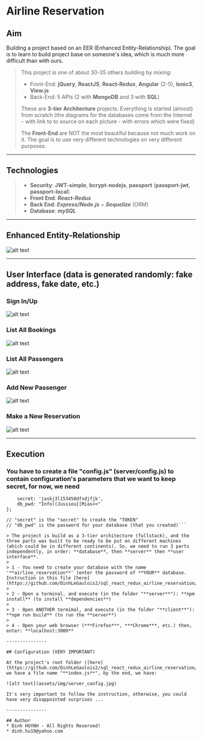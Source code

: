 # Airline Reservation

## Aim
Building a project based on an EER (Enhanced Entity-Relationship). The goal is to learn to build project base on someone's idea, which is much more difficult than with ours.

> This project is one of about 30-35 others building by mixing:
>   * Front-End: **jQuery**, **ReactJS**, **React-Redux**, **Angular** (2-5), **Ionic3**, **View.js**
>   * Back-End: 5 APIs (2 with **MongoDB** and 3 with **SQL**)
> 
> These are **3-tier Architecture** projects. Everything is started (almost) from scratch (the diagrams for the databases come from the Internet - with link to to source on each picture - with errors which were fixed)
>
> The **Front-End** are NOT the most beautiful because not much work on it. The goal is to use very different technologies on very different purposes.

---------------

## Technologies
> * **Security**: **JWT-simple**, **bcrypt-nodejs**, **passport** (**passport-jwt**, **passport-local**)
> * **Front End**: ***React-Redux***
> * **Back End**: ***Express/Node.js*** + ***Sequelize*** (ORM)
> * **Database**: ***mySQL***

---------------

## Enhanced Entity-Relationship

![alt text](assets/img/airlinebooking.jpg)

---------------

## User Interface (data is generated randomly: fake address, fake date, etc.)

### Sign In/Up
![alt text](assets/img/signInOrUp.jpg)

### List All Bookings
![alt text](assets/img/bookingList.jpg)

### List All Passengers
![alt text](assets/img/passengerList.jpg)

### Add New Passenger
![alt text](assets/img/addPassenger.jpg)

### Make a New Reservation
![alt text](assets/img/newReservation.jpg)

---------------

## Execution
### You have to create a file "**config.js**" (server/config.js) to contain configuration's parameters that we want to keep secret, for now, we need

```module.exports = {
    secret: 'jaskj3l153450dfsdjfjk',    
    db_pwd: "Info((Jussieu[[Mias<<"
};

// "secret" is the "secret" to create the "TOKEN"
// "db_pwd" is the password for your database (that you created)```

> The project is build as a 3-tier architecture (fullstack), and the three parts was built to be ready to be put on different machines (which could be in different continents). So, we need to run 3 parts independently, in order: **database**, then **server** then **user interface**.
>
> 1 - You need to create your database with the name '**airline_reservation**' (enter the password of **YOUR** database. Instruction in this file [here](https://github.com/DinhLeGaulois2/sql_react_redux_airline_reservation/blob/master/server/models/index.js)).
>
> 2 - Open a terminal, and execute (in the folder "**server**"): **npm install** (to install **dependencies**)
> 
> 3 - Open ANOTHER termimal, and execute (in the folder "**client**"): **npm run build** (to run the **server**)
>
> 4 - Open your web browser (***Firefox***, ***Chrome***, etc.) then, enter: **localhost:3000**

---------------

## Configuration (VERY IMPORTANT)

At the project's root folder ([here](https://github.com/DinhLeGaulois2/sql_react_redux_airline_reservation/blob/master/server/index.js)), we have a file name "**index.js**", by the end, we have:

![alt text](assets/img/server_config.jpg)

It's very important to follow the instruction, otherwise, you could have very disappointed surprises ...

---------------

## Author
* Dinh HUYNH - All Rights Reserved!
* dinh.hu19@yahoo.com